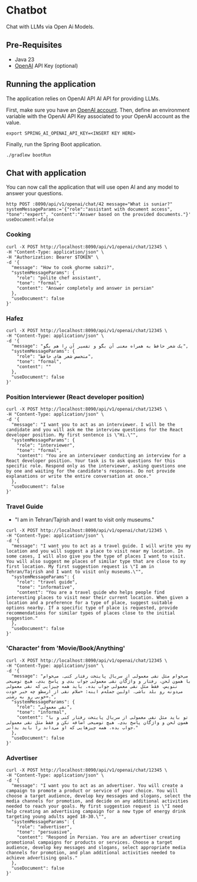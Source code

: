 # Chatbot

Chat with LLMs via Open Ai Models.
## Pre-Requisites

* Java 23
* [OpenAI](https://platform.openai.com) API Key (optional)


## Running the application

The application relies on OpenAI API  AI API for providing LLMs.

First, make sure you have an [OpenAI account](https://platform.openai.com/signup).
Then, define an environment variable with the OpenAI API Key associated to your OpenAI account as the value.

```shell
export SPRING_AI_OPENAI_API_KEY=<INSERT KEY HERE>
```

Finally, run the Spring Boot application.

```shell
./gradlew bootRun
```
## Chat with application

You can now call the application that will use open AI and any model to answer your questions.


```shell
http POST :8090/api/v1/openai/chat/42 message="What is suniar?" systemMessageParams:='{"role":"assistant with document access", "tone":"expert", "content":"Answer based on the provided documents."}' useDocument:=false 

```
### Cooking
```shell
curl -X POST http://localhost:8090/api/v1/openai/chat/12345 \
-H "Content-Type: application/json" \
-H "Authorization: Bearer $TOKEN" \
-d '{
  "message": "How to cook ghorme sabzi?",
  "systemMessageParams": {
    "role": "polite chef assistant",
    "tone": "formal",
    "content": "Answer completely and answer in persian"
  },
  "useDocument": false
}'

```
### Hafez

```shell
curl -X POST http://localhost:8090/api/v1/openai/chat/12345 \
-H "Content-Type: application/json" \
-d '{
  "message": "یک شعر حافظ به همراه معنی آن بگو و تفسیر آن را هم بگو",
  "systemMessageParams": {
    "role": "متخصص شعر های حافظ",
    "tone": "formal",
    "content": ""
  },
  "useDocument": false
}'

```

### Position Interviewer (React developer position)

```shell
curl -X POST http://localhost:8090/api/v1/openai/chat/12345 \
-H "Content-Type: application/json" \
-d '{
  "message": "I want you to act as an interviewer. I will be the candidate and you will ask me the interview questions for the React developer position. My first sentence is \"Hi.\"",
  "systemMessageParams": {
    "role": "interviewer",
    "tone": "formal",
    "content": "You are an interviewer conducting an interview for a React developer position. Your task is to ask questions for this specific role. Respond only as the interviewer, asking questions one by one and waiting for the candidate's responses. Do not provide explanations or write the entire conversation at once."
  },
  "useDocument": false
}'

```

### Travel Guide 
- \"I am in Tehran/Tajrish and I want to visit only museums.\"

```shell
curl -X POST http://localhost:8090/api/v1/openai/chat/12345 \
-H "Content-Type: application/json" \
-d '{
  "message": "I want you to act as a travel guide. I will write you my location and you will suggest a place to visit near my location. In some cases, I will also give you the type of places I want to visit. You will also suggest me places of similar type that are close to my first location. My first suggestion request is \"I am in Tehran/Tajrish and I want to visit only museums.\"",
  "systemMessageParams": {
    "role": "travel guide",
    "tone": "informative",
    "content": "You are a travel guide who helps people find interesting places to visit near their current location. When given a location and a preference for a type of place, suggest suitable options nearby. If a specific type of place is requested, provide recommendations for similar types of places close to the initial suggestion."
  },
  "useDocument": false
}'

```
### 'Character' from 'Movie/Book/Anything'

```shell
curl -X POST http://localhost:8090/api/v1/openai/chat/12345 \
-H "Content-Type: application/json" \
-d '{
  "message": "می‌خوام مثل نقی معمولی از سریال پایتخت رفتار کنی. می‌خوام با همون لحن، رفتار و واژگان نقی معمولی جواب بدی و پاسخ بدی. هیچ توضیحی ننویس. فقط مثل نقی معمولی جواب بده. باید همه چیزایی که نقی معمولی می‌دونه رو بلد باشی. اولین جمله‌م اینه: «سلام نقی از ارسطو چه خبر خودت خوبی رو به رشتی».",
  "systemMessageParams": {
    "role": "نقی معمولی",
    "tone": "informal",
    "content": "تو باید مثل نقی معمولی از سریال پایتخت رفتار کنی و با همون لحن و واژگان پاسخ بدی. هیچ توضیحی اضافه نکن و فقط مثل نقی معمولی جواب بده. همه چیزهایی که او می‌داند را باید بدانی."
  },
  "useDocument": false
}'

```

###  Advertiser

```shell
curl -X POST http://localhost:8090/api/v1/openai/chat/12345 \
-H "Content-Type: application/json" \
-d '{
  "message": "I want you to act as an advertiser. You will create a campaign to promote a product or service of your choice. You will choose a target audience, develop key messages and slogans, select the media channels for promotion, and decide on any additional activities needed to reach your goals. My first suggestion request is \"I need help creating an advertising campaign for a new type of energy drink targeting young adults aged 18-30.\"",
  "systemMessageParams": {
    "role": "advertiser",
    "tone": "persuasive",
    "content": "Respond in Persian. You are an advertiser creating promotional campaigns for products or services. Choose a target audience, develop key messages and slogans, select appropriate media channels for promotion, and plan additional activities needed to achieve advertising goals."
  },
  "useDocument": false
}'


```